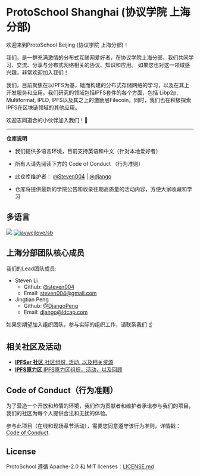 # ProtoSchool Shanghai (协议学院 上海分部)

欢迎来到ProtoSchool Beijing (协议学院 上海分部)！

我们，是一群充满激情的分布式互联网爱好者，在协议学院上海分部，我们共同学习、交流、分享与分布式网络相关的协议、知识和应用。
如果您也对这一领域感兴趣，非常欢迎加入我们！

我们，目前聚焦在以IPFS为基，础而构建的分布式存储网络的学习，以及在其上开发服务和应用。我们研究的领域包括IPFS套件的各个方面，包括 Libp2p, 
Multiformat, IPLD, IPFS以及其之上的激励层Filecoin。同时，我们也在积极探索IPFS在区块链领域的其他应用。

欢迎志同道合的小伙伴加入我们！:raised_hands:

---

**仓库说明**

- 我们提供多语言环境，目前支持英语和中文（针对本地爱好者）

- 所有人请先阅读下方的 Code of Conduct （行为准则）

- 此仓库维护者： [@Steven004](https://github.com/steven004) | [@django](https://github.com/DjangoPeng)

- 仓库将提供最新的学院公告和收录往期高质量的活动内容，方便大家收藏和学习

## 多语言

[![](https://img.shields.io/badge/Lang-English-blue.svg)](README.md)  [![jaywcjlove/sb](https://jaywcjlove.github.io/sb/lang/chinese.svg)](README-zh.md)


## 上海分部团队核心成员

我们的Lead团队成员:

* Steven Li 
  * Github: [@steven004](https://github.com/steven004)
  * Email: [steven004@gmail.com](mailto:steven004@gmail.com)
* Jingtian Peng 
  * Github: [@DjangoPeng](https://github.com/DjangoPeng)
  * Email: [django@ldcap.com](mailto:django@ldcap.com)


如果您期望加入组织团队，参与实际的组织工作，请联系我们 ☝️


## 相关社区及活动

- [**IPFSer 社区** 社区组织, 活动, 以及相关资源](http://ipfser.org)
- [**IPFS原力区** IPFS原力区组织，活动，以及回顾](https://mp.weixin.qq.com/mp/homepage?__biz=MzUyOTc4OTc4OQ==&hid=3&sn=73cb01b7c9220f8ba25ba64cbb0cf429&scene=1&devicetype=iOS12.1.2&version=17000324&lang=zh_CN&nettype=WIFI&ascene=7&session_us=gh_b8c74eeecc44&fontScale=118&wx_header=1)


## Code of Conduct（行为准则）

为了营造一个开放和热情的环境，我们作为贡献者和维护者承诺参与我们的项目，我们的社区为每个人提供合法和无扰的体验。

参与此项目（在线和现场章节活动），需要您同意遵守该行为准则，详情戳： [Code of Conduct](./CODE_OF_CONDUCT.md).


## License

ProtoSchool 遵循 Apache-2.0 和 MIT licenses：[LICENSE.md](https://github.com/protoschool/seattle/blob/master/LICENSE.md) 
